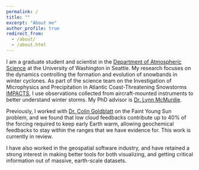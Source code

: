 ```yaml
---
permalink: /
title: ""
excerpt: "About me"
author_profile: true
redirect_from: 
  - /about/
  - /about.html
---
```


I am a graduate student and scientist in the [Department of Atmospheric Science](https://atmos.uw.edu/) at the University of Washington in Seattle. My research focuses on the dynamics controlling the formation and evolution of snowbands in winter cyclones. As part of the science team on the Investigation of Microphysics and Precipitation in Atlantic Coast-Threatening Snowstorms [IMPACTS](https://espo.nasa.gov/impacts), I use observations collected from aircraft-mounted instruments to better understand winter storms. My PhD advisor is [Dr. Lynn McMurdie](https://faculty.washington.edu/lynnm/wordpress/).

Previously, I worked with [Dr. Colin Goldblatt](http://www.colingoldblatt.net/) on the Faint Young Sun problem, and we found that low cloud feedbacks contribute up to 40% of the forcing required to keep early Earth warm, allowing geochemical feedbacks to stay within the ranges that we have evidence for. This work is currently in review.

I have also worked in the geospatial software industry, and have retained a strong interest in making better tools for both visualizing, and getting critical information out of massive, earth-scale datasets. 
